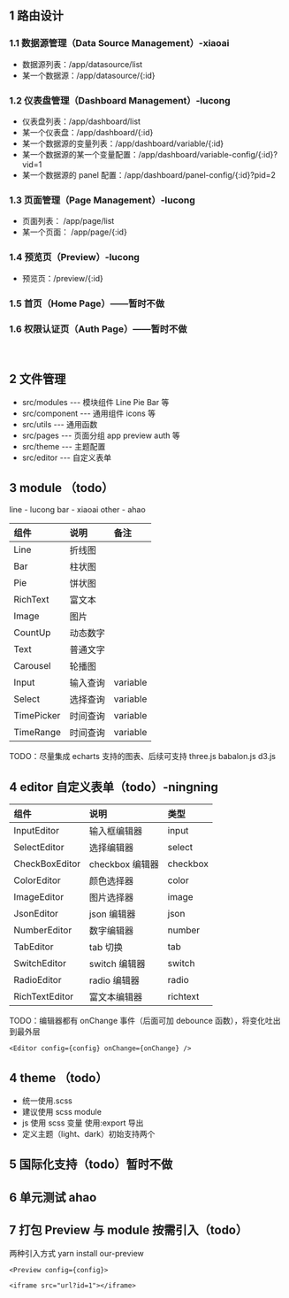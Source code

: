 ## 1 路由设计

### 1.1 数据源管理（Data Source Management）-xiaoai

- 数据源列表：/app/datasource/list
- 某一个数据源：/app/datasource/{:id}

### 1.2 仪表盘管理（Dashboard Management）-lucong

- 仪表盘列表：/app/dashboard/list
- 某一个仪表盘：/app/dashboard/{:id}
- 某一个数据源的变量列表：/app/dashboard/variable/{:id}
- 某一个数据源的某一个变量配置：/app/dashboard/variable-config/{:id}?vid=1
- 某一个数据源的 panel 配置：/app/dashboard/panel-config/{:id}?pid=2

### 1.3 页面管理（Page Management）-lucong

- 页面列表： /app/page/list
- 某一个页面： /app/page/{:id}

### 1.4 预览页（Preview）-lucong

- 预览页：/preview/{:id}

### 1.5 首页（Home Page）——暂时不做

### 1.6 权限认证页（Auth Page）——暂时不做

<br>

## 2 文件管理

- src/modules --- 模块组件 Line Pie Bar 等
- src/component --- 通用组件 icons 等
- src/utils --- 通用函数
- src/pages --- 页面分组 app preview auth 等
- src/theme --- 主题配置
- src/editor --- 自定义表单

## 3 module （todo）

line - lucong
bar - xiaoai
other - ahao

| 组件       | 说明     | 备注     |
| :--------- | :------- | :------- |
| Line       | 折线图   |          |
| Bar        | 柱状图   |          |
| Pie        | 饼状图   |          |
| RichText   | 富文本   |          |
| Image      | 图片     |          |
| CountUp    | 动态数字 |          |
| Text       | 普通文字 |          |
| Carousel   | 轮播图   |          |
| Input      | 输入查询 | variable |
| Select     | 选择查询 | variable |
| TimePicker | 时间查询 | variable |
| TimeRange  | 时间查询 | variable |

TODO：尽量集成 echarts 支持的图表、后续可支持 three.js babalon.js d3.js

## 4 editor 自定义表单（todo）-ningning

| 组件           | 说明            | 类型     |
| :------------- | :-------------- | :------- |
| InputEditor    | 输入框编辑器    | input    |
| SelectEditor   | 选择编辑器      | select   |
| CheckBoxEditor | checkbox 编辑器 | checkbox |
| ColorEditor    | 颜色选择器      | color    |
| ImageEditor    | 图片选择器      | image    |
| JsonEditor     | json 编辑器     | json     |
| NumberEditor   | 数字编辑器      | number   |
| TabEditor      | tab 切换        | tab      |
| SwitchEditor   | switch 编辑器   | switch   |
| RadioEditor    | radio 编辑器    | radio    |
| RichTextEditor | 富文本编辑器    | richtext |

TODO：编辑器都有 onChange 事件（后面可加 debounce 函数），将变化吐出到最外层

`<Editor config={config} onChange={onChange} />`

## 4 theme （todo）

- 统一使用.scss
- 建议使用 scss module
- js 使用 scss 变量 使用:export 导出
- 定义主题（light、dark）初始支持两个

## 5 国际化支持（todo）暂时不做

## 6 单元测试 ahao

## 7 打包 Preview 与 module 按需引入（todo）

两种引入方式
yarn install our-preview

`<Preview config={config}>`

`<iframe src="url?id=1"></iframe>`
